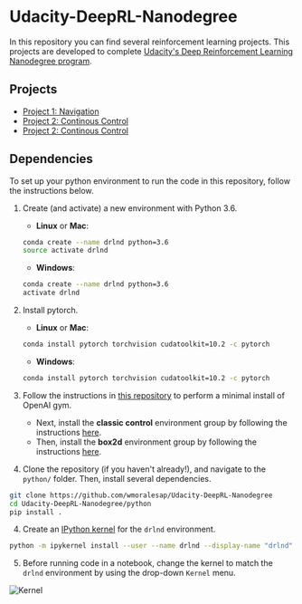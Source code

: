 # Udacity-DeepRL-Nanodegree

[image2]: https://user-images.githubusercontent.com/10624937/42386929-76f671f0-8106-11e8-9376-f17da2ae852e.png "Kernel"

In this repository you can find several reinforcement learning projects. This projects are developed to complete [Udacity's Deep Reinforcement Learning Nanodegree program](https://www.udacity.com/course/deep-reinforcement-learning-nanodegree--nd893).

## Projects

* [Project 1: Navigation](https://github.com/wmoralesap/Udacity-DeepRL-Nanodegree/p1_navigation)
* [Project 2: Continous Control](https://github.com/wmoralesap/Udacity-DeepRL-Nanodegree/p2_continuous-control)
* [Project 2: Continous Control](https://github.com/wmoralesap/Udacity-DeepRL-Nanodegree/p2_collab-compet)

## Dependencies

To set up your python environment to run the code in this repository, follow the instructions below.

1. Create (and activate) a new environment with Python 3.6.
	- __Linux__ or __Mac__: 
	```bash
	conda create --name drlnd python=3.6
	source activate drlnd
	```
	- __Windows__: 
	```bash
	conda create --name drlnd python=3.6 
	activate drlnd
	```
2. Install pytorch.
	- __Linux__ or __Mac__: 
	```bash
	conda install pytorch torchvision cudatoolkit=10.2 -c pytorch
	```
	- __Windows__: 
	```bash
	conda install pytorch torchvision cudatoolkit=10.2 -c pytorch
	```

3. Follow the instructions in [this repository](https://github.com/openai/gym) to perform a minimal install of OpenAI gym.  
	- Next, install the **classic control** environment group by following the instructions [here](https://github.com/openai/gym#classic-control).
	- Then, install the **box2d** environment group by following the instructions [here](https://github.com/openai/gym#box2d).
	
4. Clone the repository (if you haven't already!), and navigate to the `python/` folder.  Then, install several dependencies.
```bash
git clone https://github.com/wmoralesap/Udacity-DeepRL-Nanodegree
cd Udacity-DeepRL-Nanodegree/python
pip install .
```

4. Create an [IPython kernel](http://ipython.readthedocs.io/en/stable/install/kernel_install.html) for the `drlnd` environment.  
```bash
python -m ipykernel install --user --name drlnd --display-name "drlnd"
```

5. Before running code in a notebook, change the kernel to match the `drlnd` environment by using the drop-down `Kernel` menu. 

![Kernel][image2]